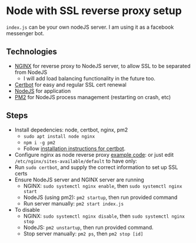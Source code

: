 # Node with SSL reverse proxy setup
`index.js` can be your own nodeJS server. I am using it as a facebook messenger bot.
## Technologies
- [NGINX](https://www.nginx.com/resources/wiki/start/) for reverse proxy to NodeJS server, to allow SSL to be separated from NodeJS
    - I will add load balancing functionality in the future too.
- [Certbot](https://certbot.eff.org/) for easy and regular SSL cert renewal
- [NodeJS](https://nodejs.org/en/) for application
- [PM2](https://www.npmjs.com/package/pm2) for NodeJS process management (restarting on crash, etc)

## Steps
- Install depedencies: node, certbot, nginx, pm2
    - `sudo apt install node nginx`
    - `npm i -g pm2`
    - Follow [installation instructions for certbot](https://certbot.eff.org/instructions).
- Configure nginx as node reverse proxy [example code](https://github.com/Juriy/easyio/blob/master/conf/1-reverse-proxy/nginx/conf.d/nanogram.io.conf): or just edit `/etc/nginx/sites-available/default` to have only: 
- Run `sudo certbot`, and supply the correct information to set up SSL certs
- Ensure NodeJS server and NGINX server are running
    - NGINX: `sudo systemctl nginx enable`, then `sudo systemctl nginx start`
    - NodeJS (using pm2): `pm2 startup`, then run provided command
    - Run server manually: `pm2 start index.js`
- To disable
    - NGINX: `sudo systemctl nginx disable`, then `sudo systemctl nginx stop`
    - NodeJS: `pm2 unstartup`, then run provided command.
    - Stop server manually: `pm2 ps`, then `pm2 stop [id]`
